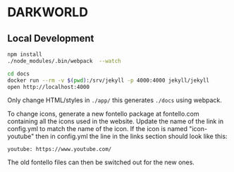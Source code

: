 # DARKWORLD

## Local Development

```bash
npm install
./node_modules/.bin/webpack  --watch
```

```bash
cd docs
docker run --rm -v $(pwd):/srv/jekyll -p 4000:4000 jekyll/jekyll 
open http://localhost:4000
```


Only change HTML/styles in `./app/`  this generates `./docs` using webpack.



To change icons, generate a new fontello package at fontello.com containing all the icons used in the website. Update the name of the link in config.yml to match the name of the icon. If the icon is named "icon-youtube" then in config.yml the line in the links section should look like this:
```
youtube: https://www.youtube.com/
```
The old fontello files can then be switched out for the new ones. 
